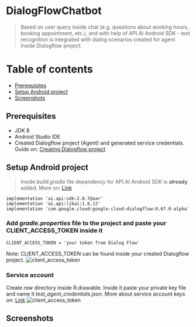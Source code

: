 # DialogFlowChatbot

> Based on user query inside chat (e.g. questions about working hours, booking appointment, etc.), and with help of API.AI Android SDK - text recognition is integrated with dialog scenarios created for agent inside Dialogflow project.

# Table of contents

* [Prerequisites](#Prerequisites)
* [Setup Android project](#Setup)
* [Screenshots](#screenshots)

## Prerequisites
* JDK 8
* Android Studio IDE
* Created Dialogflow project (Agent) and generated service credentials. Guide on: [Creating Dialogflow project](https://cloud.google.com/dialogflow/docs/quick/setup)

## Setup Android project

> Inside _build.gradle_ file dependency for API.AI Android SDK is **already** added. More on: [Link](https://github.com/dialogflow/dialogflow-android-client)
```
implementation 'ai.api:sdk:2.0.7@aar'
implementation 'ai.api:libai:1.6.12'
implementation 'com.google.cloud:google-cloud-dialogflow:0.67.0-alpha'
```
### Add _gradle.properties_ file to the project and paste your CLIENT_ACCESS_TOKEN inside it 
```
CLIENT_ACCESS_TOKEN = 'your token from Dialog Flow'
```
Note: CLIENT_ACCESS_TOKEN can be found inside your created Dialogflow project.
![client_access_token](https://github.com/vildanap/DialogFlowChatbot/screenshots/client_access_token.PNG)
### Service account 
Create _raw_ directory inside R.drawable. Inside it paste your private key file and name it _test_agent_credentials.json_. 
More about service account keys on: [Link](https://cloud.google.com/dialogflow/docs/quick/setup)
![client_access_token](https://github.com/vildanap/DialogFlowChatbot/screenshots/raw_file.PNG)

## Screenshots


